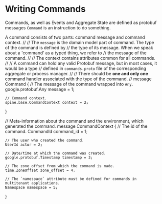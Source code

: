 # Writing Commands

Commands, as well as Events and Aggregate State are defined as protobuf messages
`Command` is an instruction to do something.

A command consists of two parts: command message and command context.
//
// The `message` is the domain model part of command. The type of the command is defined by
// the type of its message. When we speak about a 'command' as a typed thing, we refer to
// the message of the command.
//
// The context contains attributes common for all commands.
//
// A command can hold any valid Protobuf message, but in most cases, it would be a type
// defined in `commands.proto` file of the corresponding aggregate or process manager.
//
// There should be <strong>one and only one</strong> command handler associated with the type of the command.
//
message Command {
    // The message of the command wrapped into `Any`.
    google.protobuf.Any message = 1;

    // Command context.
    spine.base.CommandContext context = 2;
}

// Meta-information about the command and the environment, which generated the command.
message CommandContext {
    // The id of the command.
    CommandId command_id = 1;

    // The user who created the command.
    UserId actor = 2;

    // Date/time at which the command was created.
    google.protobuf.Timestamp timestamp = 3;

    // The zone offset from which the command is made.
    time.ZoneOffset zone_offset = 4;

    // The `namespace` attribute must be defined for commands in multitenant applications.
    Namespace namespace = 5;
}
